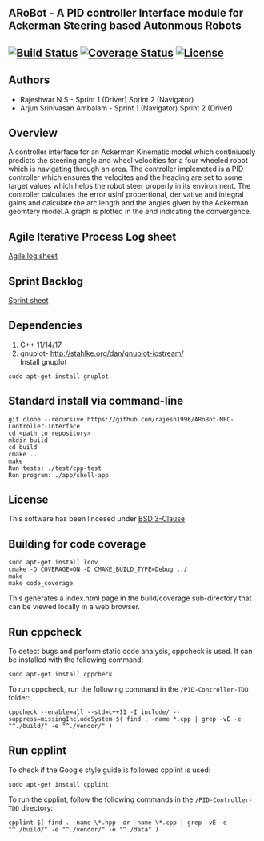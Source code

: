 ## ARoBot - A PID controller Interface module for Ackerman Steering based Autonmous Robots
[![Build Status](https://travis-ci.org/rajesh1996/ARoBot-PID-Controller-Interface.svg?branch=master)](https://travis-ci.org/rajesh1996/ARoBot-PID-Controller-Interface)
[![Coverage Status](https://coveralls.io/repos/github/rajesh1996/ARoBot-PID-Controller-Interface/badge.svg?branch=master)](https://coveralls.io/github/rajesh1996/ARoBot-PID-Controller-Interface?branch=master)
[![License](https://img.shields.io/badge/License-BSD%203--Clause-blue.svg)](https://opensource.org/licenses/BSD-3-Clause)
---

## Authors
* Rajeshwar N S  - Sprint 1 (Driver) Sprint 2 (Navigator)
* Arjun Srinivasan Ambalam - Sprint 1 (Navigator) Sprint 2 (Driver)

## Overview
A controller interface for an Ackerman Kinematic model which continiuosly predicts the steering angle and wheel velocities for a four wheeled robot which is navigating through an area. The controller implemeted is a PID controller which ensures the velocites and the heading are set to some target values which helps the robot steer properly in its environment. The controller calculates the error usinf propertional, derivative and integral gains and calculate the arc length and the angles given by the Ackerman geomtery model.A graph is plotted in the end indicating the convergence.

## Agile Iterative Process Log sheet

[Agile log sheet](https://drive.google.com/file/d/16rTux2BRGNPGFXxO9nNet1ViL05aODM7/view?usp=sharing)

## Sprint Backlog

[Sprint sheet](https://docs.google.com/document/d/196h_I8_sA6C5PfpX_C-7W36tLtgyWv5v1VprzlOc__Q/edit?usp=sharing)

## Dependencies
1. C++ 11/14/17
2. gnuplot- http://stahlke.org/dan/gnuplot-iostream/
<br>Install gnuplot
```
sudo apt-get install gnuplot
```

## Standard install via command-line
```
git clone --recursive https://github.com/rajesh1996/ARoBot-MPC-Controller-Interface 
cd <path to repository>
mkdir build
cd build
cmake ..
make
Run tests: ./test/cpp-test
Run program: ./app/shell-app
```

## License
This software has been lincesed under [BSD 3-Clause](https://github.com/rajesh1996/ARoBot-MPC-Controller-Interface/blob/master/LICENSE.md)

## Building for code coverage
```
sudo apt-get install lcov
cmake -D COVERAGE=ON -D CMAKE_BUILD_TYPE=Debug ../
make
make code_coverage
```
This generates a index.html page in the build/coverage sub-directory that can be viewed locally in a web browser.


## Run cppcheck

To detect bugs and perform static code analysis, cppcheck is used. It can be installed with the following command:
```
sudo apt-get install cppcheck
```
To run cppcheck, run the following command in the `/PID-Controller-TDD` folder:
```
cppcheck --enable=all --std=c++11 -I include/ --suppress=missingIncludeSystem $( find . -name *.cpp | grep -vE -e "^./build/" -e "^./vendor/" )
```

## Run cpplint

To check if the Google style guide is followed cpplint is used:
```
sudo apt-get install cpplint
```

To run the cpplint, follow the following commands in the `/PID-Controller-TDD` directory:
```
cpplint $( find . -name \*.hpp -or -name \*.cpp | grep -vE -e "^./build/" -e "^./vendor/" -e "^./data" )
```
